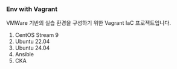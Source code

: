 ### Env with Vagrant
VMWare 기반의 실습 환경을 구성하기 위한 Vagrant IaC 프로젝트입니다.

1. CentOS Stream 9
2. Ubuntu 22.04
3. Ubuntu 24.04
4. Ansible
5. CKA